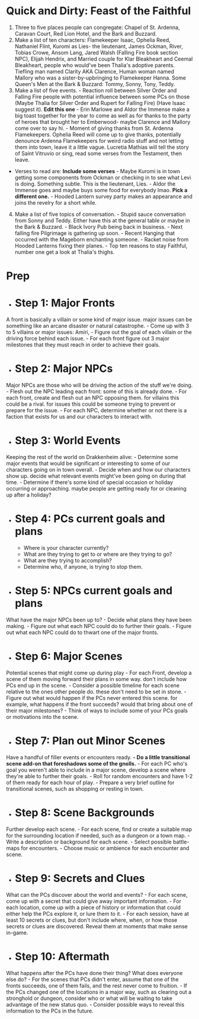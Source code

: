 # Quick and Dirty: Feast of the Faithful
1. Three to five places people can congregate: Chapel of St. Ardenna, Caravan Court, Red Lion Hotel, and the Bark and Buzzard.
2. Make a list of ten characters: Flamekeeper Isaac, Ophelia Reed, Nathaniel Flint, Kuromi as Lies- the lieutenant, James Ockman, River, Tobias Crowe, Ansom Lang, Jared Walsh (Falling Fire book section NPC), Elijah Hendrix, and Married couple for Klar Bleakheart and Ceemal Bleakheart, people who would've been Thalia's adoptive parents. Tiefling man named Clarity AKA Clarence, Human woman named Mallory who was a sister-by-upbringing to Flamekeeper Hanna. Some Queen's Men at the Bark & Buzzard: Tommy, Sonny, Tony, Teddy. 
3. Make a list of five events. 
\- Reaction roll between Silver Order and Falling Fire people with potential influence between some PCs on those (Maybe Thalia for Silver Order and Rupert for Falling Fire) (Have Isaac suggest it). **Edit this one**
\- Erin Marlowe and Aldor the Immense make a big toast together for the year to come as well as for thanks to the party of heroes that brought her to Emberwood- maybe Clarence and Mallory come over to say hi.
\- Moment of giving thanks from St. Ardenna Flamekeepers. Ophelia Reed will come up to give thanks, potentially denounce Ardenna Flamekeepers for weird radio stuff and not letting them into town, leave it a little vague. Lucretia Mathias will tell the story of Saint Vitruvio or sing, read some verses from the Testament, then leave.
- Verses to read are: **Include some verses**
\- Maybe Kuromi is in town getting some components from Ockman or checking in to see what Levi is doing. Something subtle. This is the lieutenant, Lies.
\- Aldor the Immense goes and maybe buys some food for everybody lmao. **Pick a different one.**
\- Hooded Lantern survey party makes an appearance and joins the revelry for a short while.
4. Make a list of five topics of conversation.
\- Stupid sauce conversation from Sonny and Teddy. Either have this at the general table or maybe in the Bark & Buzzard.
\- Black Ivory Pub being back in business.
\- Next falling fire Pilgrimage is gathering up soon.
\- Recent Hanging that occurred with the Mageborn enchanting someone.
\- Racket noise from Hooded Lanterns fixing their planes.
\- Top ten reasons to stay Faithful, number one get a look at Thalia's thighs.

# Prep
- # Step 1: Major Fronts
A front is basically a villain or some kind of major issue. major issues can be something like an arcane disaster or natural catastrophe.
	- Come up with 3 to 5 villains or major issues: Amiri, 
	- Figure out the goal of each villain or the driving force behind each issue.
	- For each front figure out 3 major milestones that they must reach in order to achieve their goals.
- # Step 2: Major NPCs
Major NPCs are those who will be driving the action of the stuff we're doing.
	- Flesh out the NPC leading each front: some of this is already done.
	- For each front, create and flesh out an NPC opposing them. for villains this could be a rival. for issues this could be someone trying to prevent or prepare for the issue.
	- For each NPC, determine whether or not there is a faction that exists for us and our characters to interact with.
- # Step 3: World Events
Keeping the rest of the world on Drakkenheim alive:
	- Determine some major events that would be significant or interesting to some of our characters going on in town overall.
	- Decide when and how our characters show up. decide what relevant events might've been going on during that time.
	- Determine if there's some kind of special occasion or holiday occurring or approaching. maybe people are getting ready for or cleaning up after a holiday?
- # Step 4: PCs current goals and plans
	- Where is your character currently?
	- What are they trying to get to or where are they trying to go?
	- What are they trying to accomplish?
	- Determine who, if anyone, is trying to stop them.
- # Step 5: NPCs current goals and plans
What have the major NPCs been up to?
	- Decide what plans they have been making.
	- Figure out what each NPC could do to further their goals.
	- Figure out what each NPC could do to thwart one of the major fronts.
- # Step 6: Major Scenes
Potential scenes that might come up during play
	- For each Front, develop a scene of them moving forward their plans in some way. don't include how PCs end up in the scene.
	- Consider a possible timeline for each scene relative to the ones other people do. these don't need to be set in stone.
	- Figure out what would happen if the PCs never entered this scene. for example, what happens if the front succeeds? would that bring about one of their major milestones?
	- Think of ways to include some of your PCs goals or motivations into the scene.
- # Step 7: Plan out Minor Scenes
Have a handful of filler events or encounters ready.
**- Do a little transitional scene add-on that foreshadows some of the gnolls.**
	- For each PC who's goal you weren't able to include in a major scene, develop a scene where they're able to further their goals.
	- Roll for random encounters and have 1-2 of them ready for each hour of play.
	- Prepare a very brief outline for transitional scenes, such as shopping or resting in town.
- # Step 8: Scene Backgrounds
Further develop each scene.
	- For each scene, find or create a suitable map for the surrounding location if needed, such as a dungeon or a town map.
	- Write a description or background for each scene.
	- Select possible battle-maps for encounters.
	- Choose music or ambience for each encounter and scene.
- # Step 9: Secrets and Clues
What can the PCs discover about the world and events?
	- For each scene, come up with a secret that could give away important information.
	- For each location, come up with a piece of history or information that could either help the PCs explore it, or lure them to it.
	- For each session, have at least 10 secrets or clues, but don't include where, when, or how those secrets or clues are discovered. Reveal them at moments that make sense in-game.
- # Step 10: Aftermath
What happens after the PCs have done their thing? What does everyone else do?
	- For the scenes that PCs didn't enter, assume that one of the fronts succeeds, one of them fails, and the rest never come to fruition.
	- If the PCs changed one of the locations in a major way, such as clearing out a stronghold or dungeon, consider who or what will be waiting to take advantage of the new status quo.
	- Consider possible ways to reveal this information to the PCs in the future.

